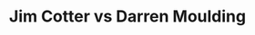 ---
title: Jim Cotter vs Darren Moulding
player1:
  name: Cotter, Jim
  percent: 83
  wins: 1
  losses: 1
player2:
  name: Moulding, Darren
  percent: 81
  wins: 1
  losses: 1
games:
- player1:
    team: BC
    position: Fourth
    percent: 94
    win: 1
    loss: 0
  player2:
    team: AB
    position: Third
    percent: 85
    win: 0
    loss: 1
  event: Brier
  year: 2017
  draw: Round Robin(14)
  score: AB 2 - BC 5
- player1:
    team: BC
    position: Fourth
    percent: 69
    win: 0
    loss: 1
  player2:
    team: WC
    position: Third
    percent: 75
    win: 1
    loss: 0
  event: Brier
  year: 2019
  draw: Pool(16)
  score: WC 8 - BC 3
- player1:
    team: Morr
    position: Third
    percent: 76
    win: 1
    loss: 0
  player2:
    team: Bott
    position: Third
    percent: 84
    win: 0
    loss: 1
  event: Trials (Men)
  year: 2017
  draw: Round Robin(11)
  score: Bott 6 - Morr 10
---